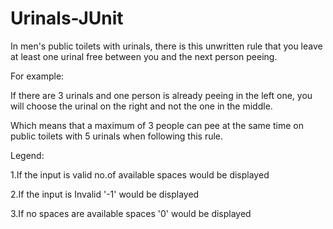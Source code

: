 # Urinals-JUnit

In men's public toilets with urinals, there is this unwritten rule that you leave at least one urinal free between you and the next person peeing.

For example:

If there are 3 urinals and one person is already peeing in the left one, you will choose the urinal on the right and not the one in the middle.

Which means that a maximum of 3 people can pee at the same time on public toilets with 5 urinals when following this rule.

Legend:

1.If the input is valid no.of available spaces would be displayed

2.If the input is Invalid '-1' would be displayed

3.If no spaces are available spaces '0' would be displayed
